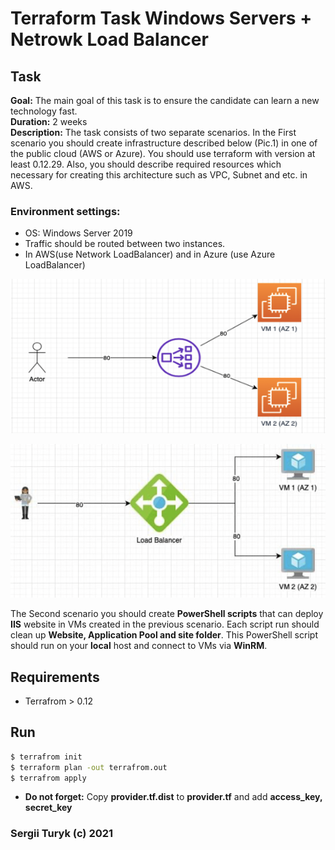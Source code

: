#   Terraform Task Windows Servers + Netrowk Load Balancer


## Task

**Goal:** The main goal of this task is to ensure the candidate can learn a new technology fast.<br />
**Duration:** 2 weeks<br />
**Description:** The task consists of two separate scenarios. In the First scenario you should create infrastructure described below (Pic.1) in one of the public cloud (AWS or Azure). You should use terraform with version at least 0.12.29. Also, you should describe required resources which necessary for creating this architecture such as VPC, Subnet and etc. in AWS. 

### Environment settings:

 -	OS: Windows Server 2019
 -	Traffic should be routed between two instances.
 -	In AWS(use Network LoadBalancer) and in Azure (use Azure LoadBalancer)
 
<p align="center">
  <img src="https://github.com/nlemeshko/Trainee_task_Terraform/blob/main/Picture1.png?raw=true" alt="Picture1"/>
</p>

<p align="center">
  <img src="https://github.com/nlemeshko/Trainee_task_Terraform/blob/main/Picture2.png?raw=true" alt="Picture2"/>
</p>


The Second scenario you should create **PowerShell scripts** that can deploy **IIS** website in VMs created in the previous scenario. Each script run should clean up **Website, Application Pool and site folder**. This PowerShell script should run on your **local** host and connect to VMs via **WinRM**. 




## Requirements

  - Terrafrom > 0.12


## Run


```sh
$ terrafrom init
$ terraform plan -out terrafrom.out
$ terrafrom apply
```

* **Do not forget:** Copy **provider.tf.dist** to **provider.tf** and add **access_key, secret_key**




### Sergii Turyk (c) 2021
